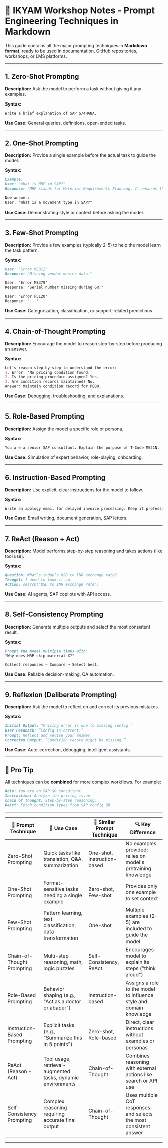 # 🧠 IKYAM Workshop Notes - Prompt Engineering Techniques in Markdown

This guide contains all the major prompting techniques in **Markdown format**, ready to be used in documentation, GitHub repositories, workshops, or LMS platforms.

---

## 1. Zero-Shot Prompting

**Description:**
Ask the model to perform a task without giving it any examples.

**Syntax:**

```markdown
Write a brief explanation of SAP S/4HANA.
```

**Use Case:** General queries, definitions, open-ended tasks.

---

## 2. One-Shot Prompting

**Description:**
Provide a single example before the actual task to guide the model.

**Syntax:**

```markdown
Example:
User: "What is MRP in SAP?"
Response: "MRP stands for Material Requirements Planning. It ensures that materials are available for production."

Now answer:
User: "What is a movement type in SAP?"
```

**Use Case:** Demonstrating style or context before asking the model.

---

## 3. Few-Shot Prompting

**Description:**
Provide a few examples (typically 2–5) to help the model learn the task pattern.

**Syntax:**

```markdown
User: "Error ME012"
Response: "Missing vendor master data."

User: "Error M8379"
Response: "Serial number missing during GR."

User: "Error F5120"
Response: "..."
```

**Use Case:** Categorization, classification, or support-related predictions.

---

## 4. Chain-of-Thought Prompting

**Description:**
Encourage the model to reason step-by-step before producing an answer.

**Syntax:**

```markdown
Let’s reason step-by-step to understand the error:
1. Error: 'No pricing condition found.'
2. Is the pricing procedure assigned? Yes.
3. Are condition records maintained? No.
Answer: Maintain condition record for PB00.
```

**Use Case:** Debugging, troubleshooting, and explanations.

---

## 5. Role-Based Prompting

**Description:**
Assign the model a specific role or persona.

**Syntax:**

```markdown
You are a senior SAP consultant. Explain the purpose of T-Code ME21N.
```

**Use Case:** Simulation of expert behavior, role-playing, onboarding.

---

## 6. Instruction-Based Prompting

**Description:**
Use explicit, clear instructions for the model to follow.

**Syntax:**

```markdown
Write an apology email for delayed invoice processing. Keep it professional, under 100 words.
```

**Use Case:** Email writing, document generation, SAP letters.

---

## 7. ReAct (Reason + Act)

**Description:**
Model performs step-by-step reasoning and takes actions (like tool use).

**Syntax:**

```markdown
Question: What’s today’s USD to INR exchange rate?
Thought: I need to look it up.
Action: search("USD to INR exchange rate")
```

**Use Case:** AI agents, SAP copilots with API access.

---

## 8. Self-Consistency Prompting

**Description:**
Generate multiple outputs and select the most consistent result.

**Syntax:**

```markdown
Prompt the model multiple times with:
"Why does MRP skip material X?"

Collect responses → Compare → Select best.
```

**Use Case:** Reliable decision-making, QA automation.

---

## 9. Reflexion (Deliberate Prompting)

**Description:**
Ask the model to reflect on and correct its previous mistakes.

**Syntax:**

```markdown
Initial Output: “Pricing error is due to missing config.”
User Feedback: “Config is correct.”
Prompt: Reflect and revise your answer.
Corrected Output: “Condition record might be missing.”
```

**Use Case:** Auto-correction, debugging, intelligent assistants.

---

## 📌 Pro Tip

All techniques can be **combined** for more complex workflows. For example:

```markdown
Role: You are an SAP SD consultant.
Instruction: Analyze the pricing issue.
Chain of Thought: Step-by-step reasoning.
ReAct: Fetch condition types from SAP config DB.
```

---
| 🧠 Prompt Technique          | 🎯 Use Case                                              | 🔁 Similar Prompt Technique     | 🔍 Key Difference                                                                 |
|-----------------------------|-----------------------------------------------------------|----------------------------------|------------------------------------------------------------------------------------|
| Zero-Shot Prompting         | Quick tasks like translation, Q&A, summarization          | One-shot, Instruction-based     | No examples provided; relies on model's pretraining knowledge                      |
| One-Shot Prompting          | Format-sensitive tasks needing a single example           | Zero-shot, Few-shot             | Provides only one example to set context                                          |
| Few-Shot Prompting          | Pattern learning, text classification, data transformation | One-shot                        | Multiple examples (2–5) are included to guide the model                           |
| Chain-of-Thought Prompting  | Multi-step reasoning, math, logic puzzles                 | Self-Consistency, ReAct         | Encourages model to explain its steps ("think aloud")                             |
| Role-Based Prompting        | Behavior shaping (e.g., "Act as a doctor or abaper")       | Instruction-based               | Assigns a role to the model to influence style and domain knowledge               |
| Instruction-Based Prompting | Explicit tasks (e.g., "Summarize this in 5 points")       | Zero-shot, Role-based           | Direct, clear instructions without examples or personas                           |
| ReAct (Reason + Act)        | Tool usage, retrieval-augmented tasks, dynamic environments | Chain-of-Thought                | Combines reasoning with external actions like search or API use                   |
| Self-Consistency Prompting  | Complex reasoning requiring accurate final output          | Chain-of-Thought                | Uses multiple CoT responses and selects the most consistent answer                |

---

